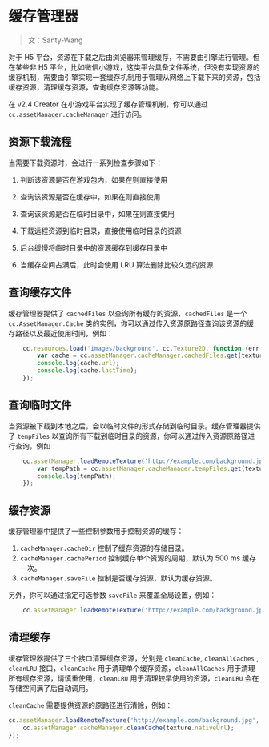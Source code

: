 # 缓存管理器

> 文：Santy-Wang

对于 H5 平台，资源在下载之后由浏览器来管理缓存，不需要由引擎进行管理。但在某些非 H5 平台，比如微信小游戏，这类平台具备文件系统，但没有实现资源的缓存机制，需要由引擎实现一套缓存机制用于管理从网络上下载下来的资源，包括缓存资源，清理缓存资源，查询缓存资源等功能。

在 v2.4 Creator 在小游戏平台实现了缓存管理机制，你可以通过 `cc.assetManager.cacheManager` 进行访问。

## 资源下载流程

当需要下载资源时，会进行一系列检查步骤如下：

1. 判断该资源是否在游戏包内，如果在则直接使用

2. 查询该资源是否在缓存中，如果在则直接使用

3. 查询该资源是否在临时目录中，如果在则直接使用

4. 下载远程资源到临时目录，直接使用临时目录的资源

5. 后台缓慢将临时目录中的资源缓存到缓存目录中

6. 当缓存空间占满后，此时会使用 LRU 算法删除比较久远的资源

## 查询缓存文件

缓存管理器提供了 `cachedFiles` 以查询所有缓存的资源，`cachedFiles` 是一个 `cc.AssetManager.Cache` 类的实例，你可以通过传入资源原路径查询该资源的缓存路径以及最近使用时间，例如：

```js
    cc.resources.load('images/background', cc.Texture2D, function (err, texture) {
        var cache = cc.assetManager.cacheManager.cachedFiles.get(texture.nativeUrl);
        console.log(cache.url);
        console.log(cache.lastTime);
    });
```

## 查询临时文件

当资源被下载到本地之后，会以临时文件的形式存储到临时目录。缓存管理器提供了 `tempFiles` 以查询所有下载到临时目录的资源，你可以通过传入资源原路径进行查询，例如：

```js
    cc.assetManager.loadRemoteTexture('http://example.com/background.jpg', function (err, texture) {
        var tempPath = cc.assetManager.cacheManager.tempFiles.get(texture.nativeUrl);
        console.log(tempPath);
    });
```

## 缓存资源

缓存管理器中提供了一些控制参数用于控制资源的缓存：

1. `cacheManager.cacheDir` 控制了缓存资源的存储目录。
2. `cacheManager.cachePeriod` 控制缓存单个资源的周期，默认为 500 ms 缓存一次。
3. `cacheManager.saveFile` 控制是否缓存资源，默认为缓存资源。

另外，你可以通过指定可选参数 `saveFile` 来覆盖全局设置，例如：

```js
    cc.assetManager.loadRemoteTexture('http://example.com/background.jpg', { saveFile: true }, callback);
```

## 清理缓存

缓存管理器提供了三个接口清理缓存资源，分别是 `cleanCache`, `cleanAllCaches` , `cleanLRU` 接口，`cleanCache` 用于清理单个缓存资源，`cleanAllCaches` 用于清理所有缓存资源，请慎重使用，`cleanLRU` 用于清理较早使用的资源，`cleanLRU` 会在存储空间满了后自动调用。

`cleanCache` 需要提供资源的原路径进行清除，例如：

```js
cc.assetManager.loadRemoteTexture('http://example.com/background.jpg', function (err, texture) {
    cc.assetManager.cacheManager.cleanCache(texture.nativeUrl);
});
```
